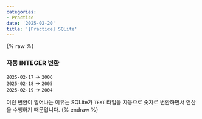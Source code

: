 ```yaml
---
categories:
- Practice
date: '2025-02-20'
title: '[Practice] SQLite'
---
```


{% raw %}
### 자동 INTEGER 변환
`2025-02-17` → `2006`  
`2025-02-18` → `2005`  
`2025-02-19` → `2004`

이런 변환이 일어나는 이유는 SQLite가 `TEXT` 타입을 자동으로 숫자로 변환하면서 연산을 수행하기 때문입니다.
{% endraw %}